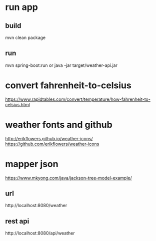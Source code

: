 # run app
## build
mvn clean package

## run
mvn spring-boot:run
or 
java -jar target/weather-api.jar


# convert fahrenheit-to-celsius
https://www.rapidtables.com/convert/temperature/how-fahrenheit-to-celsius.html

# weather fonts and github
http://erikflowers.github.io/weather-icons/
https://github.com/erikflowers/weather-icons

# mapper json 
https://www.mkyong.com/java/jackson-tree-model-example/


## url
http://localhost:8080/weather

## rest api 
http://localhost:8080/api/weather
